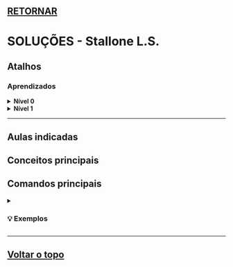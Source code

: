 ## [RETORNAR](https://github.com/stallone-dev/Portugol-2022-Acervo)

# SOLUÇÕES - Stallone L.S.

## Atalhos

### Aprendizados

<details>
<summary><strong>Nível 0</strong></summary>

* [Exercício 1](./Nivel_0/Exercicio_01.por)
* [Exercício 2](./Nivel_0/Exercicio_02.por)
* [Exercício 3](./Nivel_0/Exercicio_03.por)
* [Exercício 4](./Nivel_0/Exercicio_04.por)
* [Exercício FINAL](./Nivel_0/Exercicio_FINAL.por)

</details>

<details>
<summary><strong>Nível 1</strong></summary>

* [Exercício 1](./Nivel_1/Exercicio_01.por)
* [Exercício 2](./Nivel_1/Exercicio_02.por)
* [Exercício 3](./Nivel_1/Exercicio_03.por)
* [Exercício 4](./Nivel_1/Exercicio_04.por)
* [Exercício 5](./Nivel_1/Exercicio_05.por)
* [Exercício 6](./Nivel_1/Exercicio_06.por)
* [Exercício 7](./Nivel_1/Exercicio_07.por)
* [Exercício FINAL](./Nivel_1/Exercicio_FINAL.por)

</details>

<!--

<details>
<summary><strong>Nível 2</strong></summary>

* [Exercício 1](./Nivel_2/Exercicio_01.por)
* [Exercício 2](./Nivel_2/Exercicio_02.por)
* [Exercício 3](./Nivel_2/Exercicio_03.por)
* [Exercício 4](./Nivel_2/Exercicio_04.por)
* [Exercício 5](./Nivel_2/Exercicio_05.por)
* [Exercício 6](./Nivel_2/Exercicio_06.por)
* [Exercício 7](./Nivel_2/Exercicio_07.por)
* [Exercício 8](./Nivel_2/Exercicio_08.por)
* [Exercício 9](./Nivel_2/Exercicio_09.por)
* [Exercício FINAL](./Nivel_2/Exercicio_FINAL.por)

</details>

<details>
<summary><strong>Nível 3</strong></summary>

* [Exercício 1](./Nivel_3/Exercicio_01.por)
* [Exercício 2](./Nivel_3/Exercicio_02.por)
* [Exercício 3](./Nivel_3/Exercicio_03.por)
* [Exercício 4](./Nivel_3/Exercicio_04.por)
* [Exercício 5](./Nivel_3/Exercicio_05.por)
* [Exercício 6](./Nivel_3/Exercicio_06.por)
* [Exercício 7](./Nivel_3/Exercicio_07.por)
* [Exercício 8](./Nivel_3/Exercicio_08.por)
* [Exercício 9](./Nivel_3/Exercicio_09.por)
* [Exercício 10](./Nivel_3/Exercicio_10.por)
* [Exercício 11](./Nivel_3/Exercicio_11.por)
* [Exercício 12](./Nivel_3/Exercicio_12.por)
* [Exercício FINAL](./Nivel_3/Exercicio_FINAL.por)

</details>

<details>
<summary><strong>Nível 4</strong></summary>

* [Exercício 1](./Nivel_4/Exercicio_01.por)
* [Exercício 2](./Nivel_4/Exercicio_02.por)
* [Exercício 3](./Nivel_4/Exercicio_03.por)
* [Exercício 4](./Nivel_4/Exercicio_04.por)
* [Exercício 5](./Nivel_4/Exercicio_05.por)
* [Exercício 6](./Nivel_4/Exercicio_06.por)
* [Exercício 7](./Nivel_4/Exercicio_07.por)
* [Exercício 8](./Nivel_4/Exercicio_08.por)
* [Exercício 9](./Nivel_4/Exercicio_09.por)
* [Exercício FINAL](./Nivel_4/Exercicio_FINAL.por)

</details>

<details>
<summary><strong>Nível 5</strong></summary>

* [Exercício 1](./Nivel_5/Exercicio_01.por)
* [Exercício 2](./Nivel_5/Exercicio_02.por)
* [Exercício 3](./Nivel_5/Exercicio_03.por)
* [Exercício 4](./Nivel_5/Exercicio_04.por)
* [Exercício 5](./Nivel_5/Exercicio_05.por)
* [Exercício 6](./Nivel_5/Exercicio_06.por)
* [Exercício 7](./Nivel_5/Exercicio_07.por)
* [Exercício 8](./Nivel_5/Exercicio_08.por)
* [Exercício FINAL](./Nivel_5/Exercicio_FINAL.por)

</details>



-->



***

## Aulas indicadas

## Conceitos principais

## Comandos principais

<details>
<summary><h3>💡 Exemplos</h3></summary>

**Exemplo 1:**

~~~portugol
    escreva("Olá Mundo!")
~~~
</details>

***

## [Voltar o topo](#retornar)
